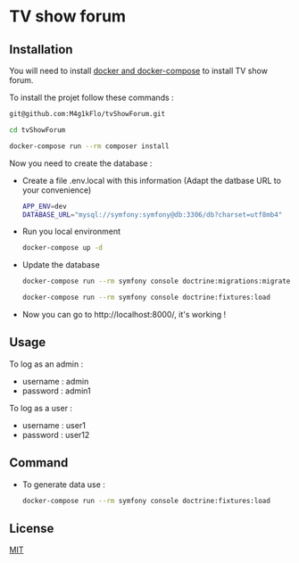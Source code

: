 # TV show forum

## Installation

You will need to install [docker and docker-compose](https://docs.docker.com/engine/install/ubuntu/) to install TV show forum.

To install the projet follow these commands :
```bash
git@github.com:M4g1kFlo/tvShowForum.git
```
```bash
cd tvShowForum
```
```bash
docker-compose run --rm composer install
```

Now you need to create the database :

- Create a file .env.local with this information (Adapt the datbase URL to your convenience)
    ```bash
    APP_ENV=dev
    DATABASE_URL="mysql://symfony:symfony@db:3306/db?charset=utf8mb4"
    ```
- Run you local environment
    ```bash
    docker-compose up -d
    ```
- Update the database
    ```bash
    docker-compose run --rm symfony console doctrine:migrations:migrate
    ```
    ```bash
    docker-compose run --rm symfony console doctrine:fixtures:load
    ```


- Now you can go to http://localhost:8000/, it's working !
## Usage

To log as an admin :

- username : admin
- password : admin1

To log as a user :

- username : user1
- password : user12

## Command
- To generate data use :
    ```bash
    docker-compose run --rm symfony console doctrine:fixtures:load
    ```
## License
[MIT](https://choosealicense.com/licenses/mit/)